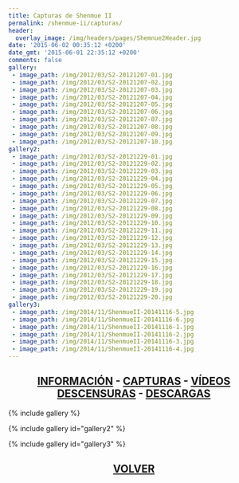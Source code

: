 ```yaml
---
title: Capturas de Shenmue II
permalink: /shenmue-ii/capturas/
header:
  overlay_image: /img/headers/pages/Shemnue2Header.jpg
date: '2015-06-02 00:35:12 +0200'
date_gmt: '2015-06-01 22:35:12 +0200'
comments: false
gallery:
 - image_path: /img/2012/03/S2-20121207-01.jpg
 - image_path: /img/2012/03/S2-20121207-02.jpg
 - image_path: /img/2012/03/S2-20121207-03.jpg
 - image_path: /img/2012/03/S2-20121207-04.jpg
 - image_path: /img/2012/03/S2-20121207-05.jpg
 - image_path: /img/2012/03/S2-20121207-06.jpg
 - image_path: /img/2012/03/S2-20121207-07.jpg
 - image_path: /img/2012/03/S2-20121207-08.jpg
 - image_path: /img/2012/03/S2-20121207-09.jpg
 - image_path: /img/2012/03/S2-20121207-10.jpg
gallery2:
 - image_path: /img/2012/03/S2-20121229-01.jpg
 - image_path: /img/2012/03/S2-20121229-02.jpg
 - image_path: /img/2012/03/S2-20121229-03.jpg
 - image_path: /img/2012/03/S2-20121229-04.jpg
 - image_path: /img/2012/03/S2-20121229-05.jpg
 - image_path: /img/2012/03/S2-20121229-06.jpg
 - image_path: /img/2012/03/S2-20121229-07.jpg
 - image_path: /img/2012/03/S2-20121229-08.jpg
 - image_path: /img/2012/03/S2-20121229-09.jpg
 - image_path: /img/2012/03/S2-20121229-10.jpg
 - image_path: /img/2012/03/S2-20121229-11.jpg
 - image_path: /img/2012/03/S2-20121229-12.jpg
 - image_path: /img/2012/03/S2-20121229-13.jpg
 - image_path: /img/2012/03/S2-20121229-14.jpg
 - image_path: /img/2012/03/S2-20121229-15.jpg
 - image_path: /img/2012/03/S2-20121229-16.jpg
 - image_path: /img/2012/03/S2-20121229-17.jpg
 - image_path: /img/2012/03/S2-20121229-18.jpg
 - image_path: /img/2012/03/S2-20121229-19.jpg
 - image_path: /img/2012/03/S2-20121229-20.jpg
gallery3:
 - image_path: /img/2014/11/ShenmueII-20141116-5.jpg
 - image_path: /img/2014/11/ShenmueII-20141116-6.jpg
 - image_path: /img/2014/11/ShenmueII-20141116-1.jpg
 - image_path: /img/2014/11/ShenmueII-20141116-2.jpg
 - image_path: /img/2014/11/ShenmueII-20141116-3.jpg
 - image_path: /img/2014/11/ShenmueII-20141116-4.jpg
---
```

<h2 style="text-align: center;"><strong><a href="/shenmue-ii/informacion/">INFORMACIÓN</a> - <a href="/shenmue-ii/capturas/">CAPTURAS</a> - <a href="/shenmue-ii/videos/">VÍDEOS</a><br>  
<a href="/shenmue-ii/descensuras/">DESCENSURAS</a> - <a href="/shenmue-ii/descargar/">DESCARGAS</a></strong></h2>

{% include gallery %}

{% include gallery id="gallery2" %}

{% include gallery id="gallery3" %}

<h2 style="text-align: center;"><strong><a href="/shenmue-ii/">VOLVER</a></strong></h2>


